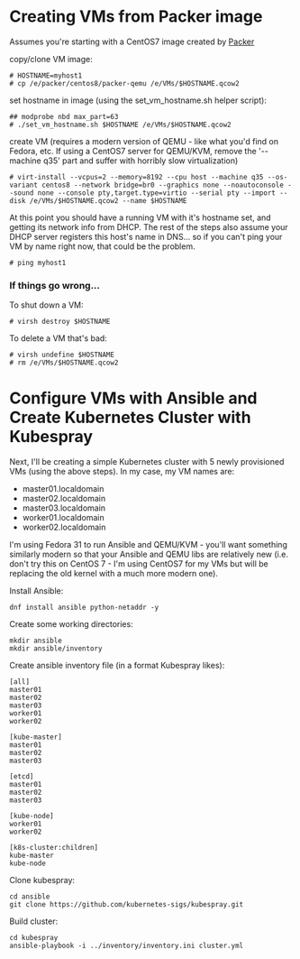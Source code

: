 # Creating VMs from Packer image

Assumes you're starting with a CentOS7 image created by [Packer](https://github.com/russjury/packer)

copy/clone VM image:
```
# HOSTNAME=myhost1
# cp /e/packer/centos8/packer-qemu /e/VMs/$HOSTNAME.qcow2
```

set hostname in image (using the set_vm_hostname.sh helper script):
```
## modprobe nbd max_part=63
# ./set_vm_hostname.sh $HOSTNAME /e/VMs/$HOSTNAME.qcow2
```

create VM (requires a modern version of QEMU - like what you'd find on Fedora, etc. If using a CentOS7 server for QEMU/KVM, remove the '--machine q35' part and suffer with horribly slow virtualization)
```
# virt-install --vcpus=2 --memory=8192 --cpu host --machine q35 --os-variant centos8 --network bridge=br0 --graphics none --noautoconsole --sound none --console pty,target.type=virtio --serial pty --import --disk /e/VMs/$HOSTNAME.qcow2 --name $HOSTNAME
```

At this point you should have a running VM with it's hostname set, and getting its network info from DHCP. The rest of the steps also assume your DHCP server registers this host's name in DNS... so if you can't ping your VM by name right now, that could be the problem.
```
# ping myhost1
```

### If things go wrong...

To shut down a VM:
```
# virsh destroy $HOSTNAME
```

To delete a VM that's bad:
```
# virsh undefine $HOSTNAME
# rm /e/VMs/$HOSTNAME.qcow2
```

# Configure VMs with Ansible and Create Kubernetes Cluster with Kubespray

Next, I'll be creating a simple Kubernetes cluster with 5 newly provisioned VMs (using the above steps). In my case, my VM names are:
- master01.localdomain
- master02.localdomain
- master03.localdomain
- worker01.localdomain
- worker02.localdomain

I'm using Fedora 31 to run Ansible and QEMU/KVM - you'll want something similarly modern so that your Ansible and QEMU libs are relatively new (i.e. don't try this on CentOS 7 - I'm using CentOS7 for my VMs but will be replacing the old kernel with a much more modern one).

Install Ansible:
```
dnf install ansible python-netaddr -y
```

Create some working directories:
```
mkdir ansible
mkdir ansible/inventory
```

Create ansible inventory file (in a format Kubespray likes):
```
[all]
master01
master02
master03
worker01
worker02

[kube-master]
master01
master02
master03

[etcd]
master01
master02
master03

[kube-node]
worker01
worker02

[k8s-cluster:children]
kube-master
kube-node
```

Clone kubespray:
```
cd ansible
git clone https://github.com/kubernetes-sigs/kubespray.git
```

Build cluster:
```
cd kubespray
ansible-playbook -i ../inventory/inventory.ini cluster.yml
```


